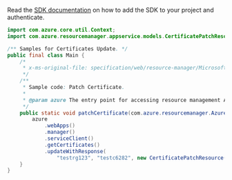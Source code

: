 Read the [SDK documentation](https://github.com/Azure/azure-sdk-for-java/blob/azure-resourcemanager_2.12.0/sdk/resourcemanager/azure-resourcemanager/README.md) on how to add the SDK to your project and authenticate.

```java
import com.azure.core.util.Context;
import com.azure.resourcemanager.appservice.models.CertificatePatchResource;

/** Samples for Certificates Update. */
public final class Main {
    /*
     * x-ms-original-file: specification/web/resource-manager/Microsoft.Web/stable/2021-03-01/examples/PatchCertificate.json
     */
    /**
     * Sample code: Patch Certificate.
     *
     * @param azure The entry point for accessing resource management APIs in Azure.
     */
    public static void patchCertificate(com.azure.resourcemanager.AzureResourceManager azure) {
        azure
            .webApps()
            .manager()
            .serviceClient()
            .getCertificates()
            .updateWithResponse(
                "testrg123", "testc6282", new CertificatePatchResource().withPassword("<password>"), Context.NONE);
    }
}
```
